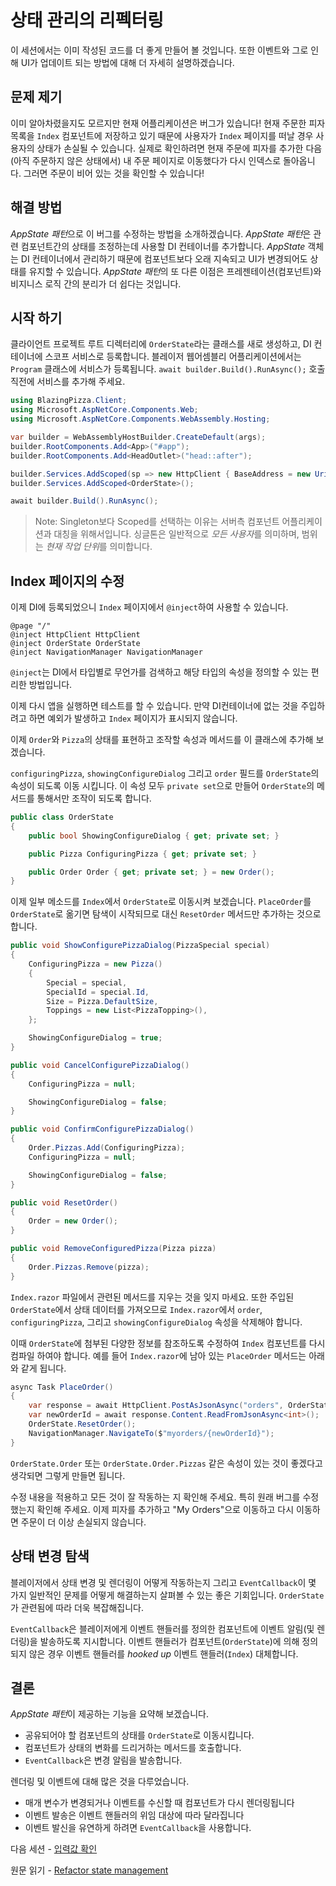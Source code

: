 # 상태 관리의 리펙터링

이 세션에서는 이미 작성된 코드를 더 좋게 만들어 볼 것입니다. 또한 이벤트와 그로 인해 UI가 업데이트 되는 방법에 대해 더 자세히 설명하겠습니다.

## 문제 제기

이미 알아차렸을지도 모르지만 현재 어플리케이션은 버그가 있습니다! 현재 주문한 피자 목록을 `Index` 컴포넌트에 저장하고 있기 때문에 사용자가 `Index` 페이지를 떠날 경우 사용자의 상태가 손실될 수 있습니다. 실제로 확인하려면 현재 주문에 피자를 추가한 다음(아직 주문하지 않은 상태에서) 내 주문 페이지로 이동했다가 다시 인덱스로 돌아옵니다. 그러면 주문이 비어 있는 것을 확인할 수 있습니다!

## 해결 방법

*AppState 패턴*으로 이 버그를 수정하는 방법을 소개하겠습니다. *AppState 패턴*은 관련 컴포넌트간의 상태를 조정하는데 사용할 DI 컨테이너를 추가합니다. *AppState* 객체는 DI 컨테이너에서 관리하기 때문에 컴포넌트보다 오래 지속되고 UI가 변경되어도 상태를 유지할 수 있습니다. *AppState 패턴*의 또 다른 이점은 프레젠테이션(컴포넌트)와 비지니스 로직 간의 분리가 더 쉽다는 것입니다.

## 시작 하기

클라이언트 프로젝트 루트 디렉터리에 `OrderState`라는 클래스를 새로 생성하고, DI 컨테이너에 스코프 서비스로 등록합니다. 블레이저 웹어셈블리 어플리케이션에서는 `Program` 클래스에 서비스가 등록됩니다. `await builder.Build().RunAsync();` 호출 직전에 서비스를 추가해 주세요.

```csharp
using BlazingPizza.Client;
using Microsoft.AspNetCore.Components.Web;
using Microsoft.AspNetCore.Components.WebAssembly.Hosting;

var builder = WebAssemblyHostBuilder.CreateDefault(args);
builder.RootComponents.Add<App>("#app");
builder.RootComponents.Add<HeadOutlet>("head::after");

builder.Services.AddScoped(sp => new HttpClient { BaseAddress = new Uri(builder.HostEnvironment.BaseAddress) });
builder.Services.AddScoped<OrderState>();

await builder.Build().RunAsync();
```
> Note: Singleton보다 Scoped를 선택하는 이유는 서버측 컴포넌트 어플리케이션과 대칭을 위해서입니다. 싱글톤은 일반적으로 *모든 사용자*를 의미하며, 범위는 *현재 작업 단위*를 의미합니다.

## Index 페이지의 수정

이제 DI에 등록되었으니 `Index` 페이지에서 `@inject`하여 사용할 수 있습니다.

```razor
@page "/"
@inject HttpClient HttpClient
@inject OrderState OrderState
@inject NavigationManager NavigationManager
```

`@inject`는 DI에서 타입별로 무언가를 검색하고 해당 타입의 속성을 정의할 수 있는 편리한 방법입니다.

이제 다시 앱을 실행하면 테스트를 할 수 있습니다. 만약 DI컨테이너에 없는 것을 주입하려고 하면 예외가 발생하고 `Index` 페이지가 표시되지 않습니다.

이제 `Order`와 `Pizza`의 상태를 표현하고 조작할 속성과 메서드를 이 클래스에 추가해 보겠습니다.

`configuringPizza`, `showingConfigureDialog` 그리고 `order` 필드를 `OrderState`의 속성이 되도록 이동 시킵니다. 이 속성 모두 `private set`으로 만들어 `OrderState`의 메서드를 통해서만 조작이 되도록 합니다.

```csharp
public class OrderState
{
    public bool ShowingConfigureDialog { get; private set; }

    public Pizza ConfiguringPizza { get; private set; }

    public Order Order { get; private set; } = new Order();
}
```

이제 일부 메소드를 `Index`에서 `OrderState`로 이동시켜 보겠습니다. `PlaceOrder`를 `OrderState`로 옮기면 탐색이 시작되므로 대신 `ResetOrder` 메서드만 추가하는 것으로 합니다.

```csharp
public void ShowConfigurePizzaDialog(PizzaSpecial special)
{
    ConfiguringPizza = new Pizza()
    {
        Special = special,
        SpecialId = special.Id,
        Size = Pizza.DefaultSize,
        Toppings = new List<PizzaTopping>(),
    };

    ShowingConfigureDialog = true;
}

public void CancelConfigurePizzaDialog()
{
    ConfiguringPizza = null;

    ShowingConfigureDialog = false;
}

public void ConfirmConfigurePizzaDialog()
{
    Order.Pizzas.Add(ConfiguringPizza);
    ConfiguringPizza = null;

    ShowingConfigureDialog = false;
}

public void ResetOrder()
{
    Order = new Order();
}

public void RemoveConfiguredPizza(Pizza pizza)
{
    Order.Pizzas.Remove(pizza);
}
```

`Index.razor` 파일에서 관련된 메서드를 지우는 것을 잊지 마세요. 또한 주입된 `OrderState`에서 상태 데이터를 가져오므로 `Index.razor`에서 `order`, `configuringPizza`, 그리고 `showingConfigureDialog` 속성을 삭제해야 합니다.

이때 `OrderState`에 첨부된 다양한 정보를 참조하도록 수정하여 `Index` 컴포넌트를 다시 컴파일 하여야 합니다. 예를 들어 `Index.razor`에 남아 있는 `PlaceOrder` 메서드는 아래와 같게 됩니다.

```csharp
async Task PlaceOrder()
{
    var response = await HttpClient.PostAsJsonAsync("orders", OrderState.Order);
    var newOrderId = await response.Content.ReadFromJsonAsync<int>();
    OrderState.ResetOrder();
    NavigationManager.NavigateTo($"myorders/{newOrderId}");
}
```

`OrderState.Order` 또는 `OrderState.Order.Pizzas` 같은 속성이 있는 것이 좋겠다고 생각되면 그렇게 만들면 됩니다.

수정 내용을 적용하고 모든 것이 잘 작동하는 지 확인해 주세요. 특히 원래 버그를 수정했는지 확인해 주세요. 이제 피자를 추가하고 "My Orders"으로 이동하고 다시 이동하면 주문이 더 이상 손실되지 않습니다.

## 상태 변경 탐색

블레이저에서 상태 변경 및 렌더링이 어떻게 작동하는지 그리고 `EventCallback`이 몇 가지 일반적인 문제를 어떻게 해결하는지 살펴볼 수 있는 좋은 기회입니다. `OrderState`가 관련됨에 따라 더욱 복잡해집니다.

`EventCallback`은 블레이저에게 이벤트 핸들러를 정의한 컴포넌트에 이벤트 알림(및 렌더링)을 발송하도록 지시합니다. 이벤트 핸들러가 컴포넌트(`OrderState`)에 의해 정의되지 않은 경우 이벤트 핸들러를 *hooked up* 이벤트 핸들러(`Index`) 대체합니다.

## 결론

*AppState 패턴*이 제공하는 기능을 요약해 보겠습니다.
- 공유되어야 할 컴포넌트의 상태를 `OrderState`로 이동시킵니다.
- 컴포넌트가 상태의 변화를 드리거하는 메서드를 호출합니다.
- `EventCallback`은 변경 알림을 발송합니다.

렌더링 및 이벤트에 대해 많은 것을 다루었습니다.
- 매개 변수가 변경되거나 이벤트를 수신할 때 컴포넌트가 다시 렌더링됩니다
- 이벤트 발송은 이벤트 핸들러의 위임 대상에 따라 달라집니다
- 이벤트 발신을 유연하게 하려면 `EventCallback`을 사용합니다.

다음 세션 - [입력값 확인](05-checkout-with-validation.md)

원문 읽기 - [Refactor state management](https://github.com/dotnet-presentations/blazor-workshop/blob/main/docs/04-refactor-state-management.md)